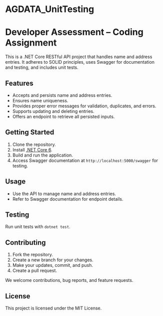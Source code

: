 # AGDATA_UnitTesting
# Developer Assessment – Coding Assignment

This is a .NET Core RESTful API project that handles name and address entries. It adheres to SOLID principles, uses Swagger for documentation and testing, and includes unit tests.

## Features

- Accepts and persists name and address entries.
- Ensures name uniqueness.
- Provides proper error messages for validation, duplicates, and errors.
- Supports updating and deleting entries.
- Offers an endpoint to retrieve all persisted inputs.

## Getting Started

1. Clone the repository.
2. Install [.NET Core 6](https://dotnet.microsoft.com/download/dotnet/6.0).
3. Build and run the application.
4. Access Swagger documentation at `http://localhost:5000/swagger` for testing.

## Usage

- Use the API to manage name and address entries.
- Refer to Swagger documentation for endpoint details.

## Testing

Run unit tests with `dotnet test`.

## Contributing

1. Fork the repository.
2. Create a new branch for your changes.
3. Make your updates, commit, and push.
4. Create a pull request.

We welcome contributions, bug reports, and feature requests.

## License

This project is licensed under the MIT License.
